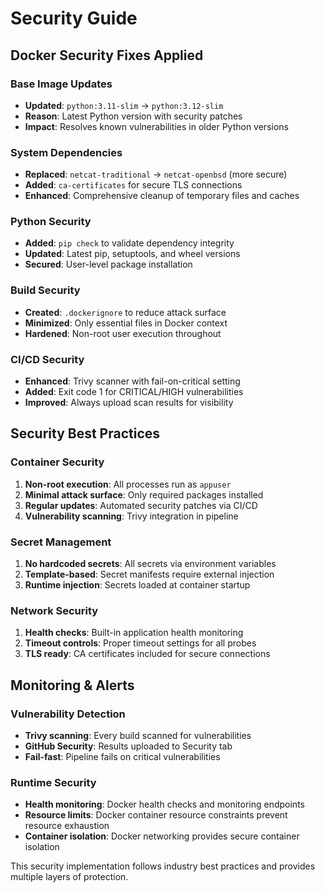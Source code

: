 # Security Guide

## Docker Security Fixes Applied

### Base Image Updates

- **Updated**: `python:3.11-slim` → `python:3.12-slim`
- **Reason**: Latest Python version with security patches
- **Impact**: Resolves known vulnerabilities in older Python versions

### System Dependencies

- **Replaced**: `netcat-traditional` → `netcat-openbsd` (more secure)
- **Added**: `ca-certificates` for secure TLS connections
- **Enhanced**: Comprehensive cleanup of temporary files and caches

### Python Security

- **Added**: `pip check` to validate dependency integrity
- **Updated**: Latest pip, setuptools, and wheel versions
- **Secured**: User-level package installation

### Build Security

- **Created**: `.dockerignore` to reduce attack surface
- **Minimized**: Only essential files in Docker context
- **Hardened**: Non-root user execution throughout

### CI/CD Security

- **Enhanced**: Trivy scanner with fail-on-critical setting
- **Added**: Exit code 1 for CRITICAL/HIGH vulnerabilities
- **Improved**: Always upload scan results for visibility

## Security Best Practices

### Container Security

1. **Non-root execution**: All processes run as `appuser`
2. **Minimal attack surface**: Only required packages installed
3. **Regular updates**: Automated security patches via CI/CD
4. **Vulnerability scanning**: Trivy integration in pipeline

### Secret Management

1. **No hardcoded secrets**: All secrets via environment variables
2. **Template-based**: Secret manifests require external injection
3. **Runtime injection**: Secrets loaded at container startup

### Network Security

1. **Health checks**: Built-in application health monitoring
2. **Timeout controls**: Proper timeout settings for all probes
3. **TLS ready**: CA certificates included for secure connections

## Monitoring & Alerts

### Vulnerability Detection

- **Trivy scanning**: Every build scanned for vulnerabilities
- **GitHub Security**: Results uploaded to Security tab
- **Fail-fast**: Pipeline fails on critical vulnerabilities

### Runtime Security

- **Health monitoring**: Docker health checks and monitoring endpoints
- **Resource limits**: Docker container resource constraints prevent resource exhaustion
- **Container isolation**: Docker networking provides secure container isolation

This security implementation follows industry best practices and provides multiple layers of protection.
